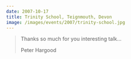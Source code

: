 ```yaml
---
date: 2007-10-17
title: Trinity School, Teignmouth, Devon
image: /images/events/2007/trinity-school.jpg
---
```


> Thanks so much for you interesting talk...
> 
> <footer>Peter Hargood</footer>

